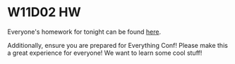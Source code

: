 # W11D02 HW
Everyone's homework for tonight can be found [here](https://github.com/ga-dc/wdidc5_project4#wednesday-hw-27-may).

Additionally, ensure you are prepared for Everything Conf! Please make this a great experience for everyone! We want to learn some cool stuff!
